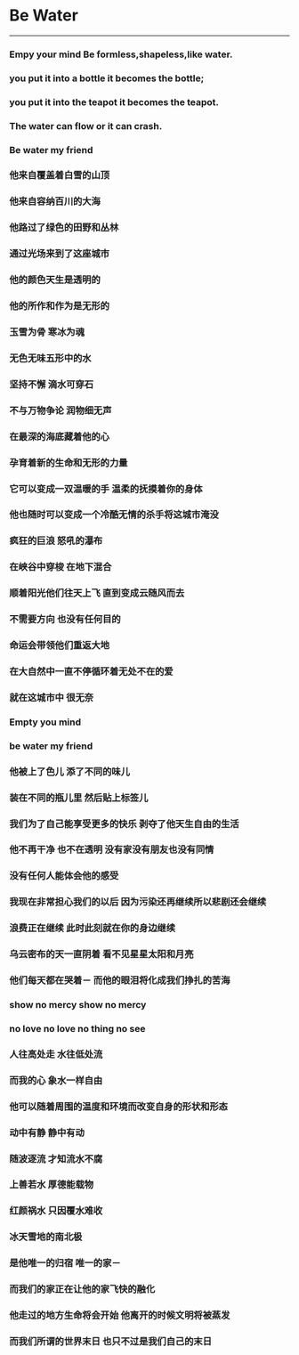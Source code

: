 # Be Water

----
### Empy your mind Be formless,shapeless,like water.
### you put it into a bottle it becomes the bottle;
### you put it into the teapot it becomes the teapot.
### The water can flow or it can crash.
### Be water my friend
### 他来自覆盖着白雪的山顶
### 他来自容纳百川的大海
### 他路过了绿色的田野和丛林
### 通过光场来到了这座城市
### 他的颜色天生是透明的
### 他的所作和作为是无形的
### 玉雪为骨 寒冰为魂
### 无色无味五形中的水
### 坚持不懈 滴水可穿石
### 不与万物争论 润物细无声
### 在最深的海底藏着他的心
### 孕育着新的生命和无形的力量
### 它可以变成一双温暖的手 温柔的抚摸着你的身体
### 他也随时可以变成一个冷酷无情的杀手将这城市淹没
### 疯狂的巨浪 怒吼的瀑布
### 在峡谷中穿梭 在地下混合
### 顺着阳光他们往天上飞 直到变成云随风而去
### 不需要方向 也没有任何目的
### 命运会带领他们重返大地
### 在大自然中一直不停循环着无处不在的爱
### 就在这城市中 很无奈
### Empty you mind
### be water my friend
### 他被上了色儿 添了不同的味儿
### 装在不同的瓶儿里 然后贴上标签儿
### 我们为了自己能享受更多的快乐 剥夺了他天生自由的生活
### 他不再干净 也不在透明 没有家没有朋友也没有同情
### 没有任何人能体会他的感受
### 我现在非常担心我们的以后 因为污染还再继续所以悲剧还会继续
### 浪费正在继续 此时此刻就在你的身边继续
### 乌云密布的天一直阴着 看不见星星太阳和月亮
### 他们每天都在哭着－ 而他的眼泪将化成我们挣扎的苦海
### show no mercy show no mercy
### no love no love no thing no see
### 人往高处走 水往低处流
### 而我的心 象水一样自由
### 他可以随着周围的温度和环境而改变自身的形状和形态
### 动中有静 静中有动
### 随波逐流 才知流水不腐
### 上善若水 厚德能载物
### 红颜祸水 只因覆水难收
### 冰天雪地的南北极
### 是他唯一的归宿 唯一的家－
### 而我们的家正在让他的家飞快的融化
### 他走过的地方生命将会开始 他离开的时候文明将被蒸发
### 而我们所谓的世界末日 也只不过是我们自己的末日
